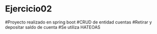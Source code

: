 # Ejercicio02
#Proyecto realizado en spring boot
 #CRUD de entidad cuentas
 #Retirar y depositar saldo de cuenta
 #Se utiliza HATEOAS
